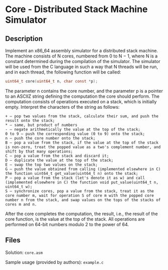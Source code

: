 # Core - Distributed Stack Machine Simulator

## Description

Implement an x86_64 assembly simulator for a distributed stack machine. The machine consists of N cores, numbered from 0 to N − 1, where N is a constant determined during the compilation of the simulator. The simulator will be used from the C language in such a way that N threads will be run, and in each thread, the following function will be called:

```c
uint64_t core(uint64_t n, char const *p);
```

The parameter n contains the core number, and the parameter p is a pointer to an ASCIIZ string defining the computation the core should perform. The computation consists of operations executed on a stack, which is initially empty. Interpret the characters of the string as follows:

    + – pop two values from the stack, calculate their sum, and push the result onto the stack;
    * – same, but product of numbers
    - – negate arithmetically the value at the top of the stack;
    0 to 9 – push the corresponding value (0 to 9) onto the stack;
    n – push the core number onto the stack;
    B – pop a value from the stack, if the value at the top of the stack is non-zero, treat the popped value as a two's complement number, and shift by that many operations;
    C – pop a value from the stack and discard it;
    D – duplicate the value at the top of the stack;
    E – swap the top two values on the stack;
    G – push the value obtained from calling (implemented elsewhere in C) the function uint64_t get_value(uint64_t n) onto the stack;
    P – pop a value from the stack (let's denote it as w) and call (implemented elsewhere in C) the function void put_value(uint64_t n, uint64_t w);
    S – synchronize cores, pop a value from the stack, treat it as the core number m, wait for operation S of core m with the popped core number n from the stack, and swap values on the tops of the stacks of cores m and n.

After the core completes the computation, the result, i.e., the result of the core function, is the value at the top of the stack. All operations are performed on 64-bit numbers modulo 2 to the power of 64.

## Files

Solution: `core.asm`

Sample usage (provided by authors): `example.c`
